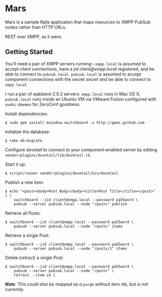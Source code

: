 # Mars 

Mars is a sample Rails application that maps resources to XMPP PubSub nodes
rather than HTTP URLs.

REST over XMPP, as it were.

## Getting Started

You'll need a pair of XMPP servers running--`xmpp.local` is assumed to accept
client connections, have a jid _client@xmpp.local_ registered, and be able to
connect to `pubsub.local`. `pubsub.local` is assumed to accept component
connections with the secret _secret_ and be able to connect to `xmpp.local`.

I run a pair of ejabberd-2.0.2 servers: `xmpp.local` runs in Mac OS X,
`pubsub.local` runs inside an Ubuntu VM via VMware Fusion configured with
`avahi-daemon` for ZeroConf goodness.

Install dependencies:

    $ sudo gem install mojodna-switchboard -s http://gems.github.com

Initialize the database:

    $ rake db:migrate

Configure _dovetail_ to connect to your component-enabled server by editing
`vendor/plugins/dovetail/lib/dovetail.rb`.

Start it up:

    $ script/runner vendor/plugins/dovetail/bin/dovetail

Publish a new item:

    $ echo "<post><body>Post Body</body><title>Post Title</title></post>" | \
        switchboard --jid client@xmpp.local --password pa55word \
        pubsub --server pubsub.local --node "/posts" publish

Retrieve all Posts:

    $ switchboard --jid client@xmpp.local --password pa55word \
        pubsub --server pubsub.local --node "/posts" items

Retrieve a single Post:

    $ switchboard --jid client@xmpp.local --password pa55word \
        pubsub --server pubsub.local --node "/posts/1" items

Delete (retract) a single Post:

    $ switchboard --jid client@xmpp.local --password pa55word \
        pubsub --server pubsub.local --node "/posts" \
        retract --item-id 1

_**Note**: This could also be mapped as a `purge` without item ids, but is not
currently._
